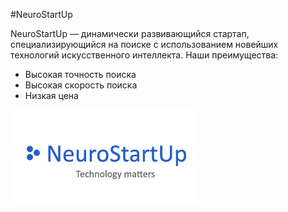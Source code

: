 #NeuroStartUp 

NeuroStartUp — динамически развивающийся стартап, специализирующийся на поиске
с использованием новейших технологий искусственного интеллекта. Наши преимущества:
* Высокая точность поиска
* Высокая скорость поиска
* Низкая цена

![NeuroStartUp](img/neurostartup.png)
